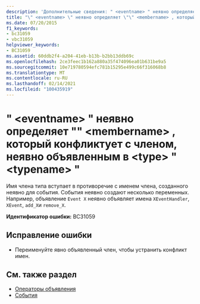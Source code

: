 ```yaml
---
description: 'Дополнительные сведения: " <eventname> " неявно определяет "" <membername> , который конфликтует с членом, неявно объявленным в <type> " <typename> "'
title: "\" <eventname> \" неявно определяет \"\" <membername> , который конфликтует с членом, неявно объявленным в <type> \" <typename> \""
ms.date: 07/20/2015
f1_keywords:
- bc31059
- vbc31059
helpviewer_keywords:
- BC31059
ms.assetid: 60ddb2f4-a204-41eb-b13b-b2bb13ddb69c
ms.openlocfilehash: 2ce3feec1b162a880a35f474096ea01b631be9a5
ms.sourcegitcommit: 10e719780594efc781b15295e499c66f316068b8
ms.translationtype: MT
ms.contentlocale: ru-RU
ms.lasthandoff: 02/14/2021
ms.locfileid: "100435919"
---
```

# <a name="eventname-implicitly-defines-membername-which-conflicts-with-a-member-implicitly-declared-in-type-typename"></a>" \<eventname> " неявно определяет "" \<membername> , который конфликтует с членом, неявно объявленным в \<type> " \<typename> "

Имя члена типа вступает в противоречие с именем члена, созданного неявно для события. События неявно создают несколько переменных. Например, объявление `Event X` неявно объявляет имена `XEventHandler`, `XEvent`, `add_X`и `remove_X`.

**Идентификатор ошибки:** BC31059

## <a name="to-correct-this-error"></a>Исправление ошибки

- Переименуйте явно объявленный член, чтобы устранить конфликт имен.

## <a name="see-also"></a>См. также раздел

- [Операторы объявления](../programming-guide/language-features/statements.md#declaration-statements)
- [События](../programming-guide/language-features/events/index.md)
